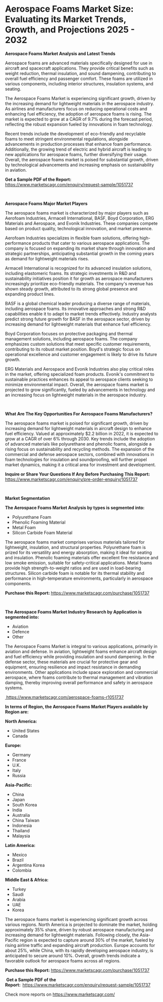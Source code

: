 <p><h1>Aerospace Foams Market Size: Evaluating its Market Trends, Growth, and Projections 2025 - 2032</h1></p><p><strong>Aerospace Foams Market Analysis and Latest Trends</strong></p>
<p><p>Aerospace foams are advanced materials specifically designed for use in aircraft and spacecraft applications. They provide critical benefits such as weight reduction, thermal insulation, and sound dampening, contributing to overall fuel efficiency and passenger comfort. These foams are utilized in various components, including interior structures, insulation systems, and seating.</p><p>The Aerospace Foams Market is experiencing significant growth, driven by the increasing demand for lightweight materials in the aerospace industry. As airlines and manufacturers focus on reducing operational costs and enhancing fuel efficiency, the adoption of aerospace foams is rising. The market is expected to grow at a CAGR of 9.7% during the forecast period, reflecting the robust expansion fueled by innovations in foam technology.</p><p>Recent trends include the development of eco-friendly and recyclable foams to meet stringent environmental regulations, alongside advancements in production processes that enhance foam performance. Additionally, the growing trend of electric and hybrid aircraft is leading to new applications for aerospace foams, further diversifying their usage. Overall, the aerospace foams market is poised for substantial growth, driven by technological advancements and increasing emphasis on sustainability in aviation.</p></p>
<p><strong>Get a Sample PDF of the Report:&nbsp;</strong> <a href="https://www.marketscagr.com/enquiry/request-sample/1051737?utm_campaign=3172&utm_medium=2&utm_source=Github&utm_content=ia&utm_term=31032025&utm_id=aerospace-foams">https://www.marketscagr.com/enquiry/request-sample/1051737</a></p>
<p>&nbsp;</p>
<p><strong>Aerospace Foams Major Market Players</strong></p>
<p><p>The aerospace foams market is characterized by major players such as Aerofoam Industries, Armacell International, BASF, Boyd Corporation, ERG Materials and Aerospace, and Evonik Industries. These companies compete based on product quality, technological innovation, and market presence.</p><p>Aerofoam Industries specializes in flexible foam solutions, offering high-performance products that cater to various aerospace applications. The company is focused on expanding its market share through innovation and strategic partnerships, anticipating substantial growth in the coming years as demand for lightweight materials rises.</p><p>Armacell International is recognized for its advanced insulation solutions, including elastomeric foams. Its strategic investments in R&D and sustainability initiatives position it for growth as aerospace manufacturers increasingly prioritize eco-friendly materials. The company's revenue has shown steady growth, attributed to its strong global presence and expanding product lines.</p><p>BASF is a global chemical leader producing a diverse range of materials, including aerospace foams. Its innovative approaches and strong R&D capabilities enable it to adapt to market trends effectively. Industry analysts predict strong future growth for BASF in the aerospace sector, driven by increasing demand for lightweight materials that enhance fuel efficiency.</p><p>Boyd Corporation focuses on protective packaging and thermal management solutions, including aerospace foams. The company emphasizes custom solutions that meet specific customer requirements, contributing to its robust market position. Boyd's strategic focus on operational excellence and customer engagement is likely to drive its future growth.</p><p>ERG Materials and Aerospace and Evonik Industries also play critical roles in the market, offering specialized foam products. Evonik's commitment to sustainable practices enhances its appeal to aerospace clients seeking to minimize environmental impact. Overall, the aerospace foams market is projected to grow significantly, fueled by advancements in technology and an increasing focus on lightweight materials in the aerospace industry.</p></p>
<p>&nbsp;</p>
<p><strong>What Are The Key Opportunities For Aerospace Foams Manufacturers?</strong></p>
<p><p>The aerospace foams market is poised for significant growth, driven by increasing demand for lightweight materials in aircraft design to enhance fuel efficiency. Valued at approximately $2.2 billion in 2022, it is expected to grow at a CAGR of over 6% through 2030. Key trends include the adoption of advanced materials like polyurethane and phenolic foams, alongside a rising focus on sustainability and recycling methods. The expansion of the commercial and defense aerospace sectors, combined with innovations in foam technologies for insulation and soundproofing, will further propel market dynamics, making it a critical area for investment and development.</p></p>
<p><strong>Inquire or Share Your Questions If Any Before Purchasing This Report:</strong> <a href="https://www.marketscagr.com/enquiry/pre-order-enquiry/1051737?utm_campaign=3172&utm_medium=2&utm_source=Github&utm_content=ia&utm_term=31032025&utm_id=aerospace-foams">https://www.marketscagr.com/enquiry/pre-order-enquiry/1051737</a></p>
<p>&nbsp;</p>
<p><strong>Market Segmentation</strong></p>
<p><strong>The Aerospace Foams Market Analysis by types is segmented into:</strong></p>
<p><ul><li>Polyurethane Foam</li><li>Phenolic Foaming Material</li><li>Metal Foam</li><li>Silicon Carbide Foam Material</li></ul></p>
<p><p>The aerospace foams market comprises various materials tailored for lightweight, insulation, and structural properties. Polyurethane foam is prized for its versatility and energy absorption, making it ideal for seating and insulation. Phenolic foaming materials offer excellent fire resistance and low smoke emission, suitable for safety-critical applications. Metal foams provide high strength-to-weight ratios and are used in load-bearing structures. Silicon carbide foam is notable for its thermal stability and performance in high-temperature environments, particularly in aerospace components.</p></p>
<p><strong>Purchase this Report:&nbsp;</strong><a href="https://www.marketscagr.com/purchase/1051737?utm_campaign=3172&utm_medium=2&utm_source=Github&utm_content=ia&utm_term=31032025&utm_id=aerospace-foams">https://www.marketscagr.com/purchase/1051737</a></p>
<p>&nbsp;</p>
<p><strong>The Aerospace Foams Market Industry Research by Application is segmented into:</strong></p>
<p><ul><li>Aviation</li><li>Defence</li><li>Other</li></ul></p>
<p><p>The Aerospace Foams Market is integral to various applications, primarily in aviation and defense. In aviation, lightweight foams enhance aircraft design and fuel efficiency while providing insulation and sound dampening. In the defense sector, these materials are crucial for protective gear and equipment, ensuring resilience and impact resistance in demanding environments. Other applications include space exploration and commercial aerospace, where foams contribute to thermal management and vibration damping, thereby improving overall performance and safety in aerospace systems.</p></p>
<p><a href="https://www.marketscagr.com/aerospace-foams-r1051737?utm_campaign=3172&utm_medium=2&utm_source=Github&utm_content=ia&utm_term=31032025&utm_id=aerospace-foams">&nbsp;https://www.marketscagr.com/aerospace-foams-r1051737</a></p>
<p><strong>In terms of Region, the Aerospace Foams Market Players available by Region are:</strong></p>
<p>
    <p> <strong> North America: </strong>
        <ul>
            <li>United States</li>
            <li>Canada</li>
        </ul>
        </p> 
    <p> <strong> Europe: </strong>
        <ul>
            <li>Germany</li>
            <li>France</li>
            <li>U.K.</li>
            <li>Italy</li>
            <li>Russia</li>
        </ul>
        </p> 
    <p> <strong> Asia-Pacific: </strong>
        <ul>
            <li>China</li>
            <li>Japan</li>
            <li>South Korea</li>
            <li>India</li>
            <li>Australia</li>
            <li>China Taiwan</li>
            <li>Indonesia</li>
            <li>Thailand</li>
            <li>Malaysia</li>
        </ul>
        </p> 
    <p> <strong> Latin America: </strong>
        <ul>
            <li>Mexico</li>
            <li>Brazil</li>
            <li>Argentina Korea</li>
            <li>Colombia</li>
        </ul>
        </p> 
    <p> <strong> Middle East & Africa: </strong>
        <ul>
            <li>Turkey</li>
            <li>Saudi</li>
            <li>Arabia</li>
            <li>UAE</li>
            <li>Korea</li>
        </ul>
    </p>
    </p>
<p><p>The aerospace foams market is experiencing significant growth across various regions. North America is projected to dominate the market, holding approximately 35% share, driven by robust aerospace manufacturing and increasing demand for lightweight materials. Following closely, the Asia-Pacific region is expected to capture around 30% of the market, fueled by rising airline traffic and expanding aircraft production. Europe accounts for about 25%, while China, with its rapidly developing aerospace industry, is anticipated to secure around 10%. Overall, growth trends indicate a favorable outlook for aerospace foams across all regions.</p></p>
<p><strong>Purchase this Report: </strong><a href="https://www.marketscagr.com/purchase/1051737?utm_campaign=3172&utm_medium=2&utm_source=Github&utm_content=ia&utm_term=31032025&utm_id=aerospace-foams">https://www.marketscagr.com/purchase/1051737</a></p>
<p>&nbsp;<strong>Get a Sample PDF of the Report:&nbsp;&nbsp;</strong><a href="https://www.marketscagr.com/enquiry/request-sample/1051737?utm_campaign=3172&utm_medium=2&utm_source=Github&utm_content=ia&utm_term=31032025&utm_id=aerospace-foams">https://www.marketscagr.com/enquiry/request-sample/1051737</a></p>
<p><strong></strong></p>
<p>Check more reports on <a href="https://www.marketscagr.com/?utm_campaign=3172&utm_medium=2&utm_source=Github&utm_content=ia&utm_term=31032025&utm_id=aerospace-foams">https://www.marketscagr.com/</a></p>